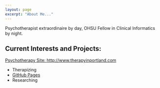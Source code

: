 ```yaml
---
layout: page
excerpt: "About Me..."
---
```


Psychotherapist extraordinaire by day, OHSU Fellow in Clinical Informatics by night. 

## Current Interests and Projects:

[Psychotherapy Site: ]()  http://www.therapyinportland.com
- Therapizing
- [GitHub Pages](http://lily407.github.io)
- Researching
